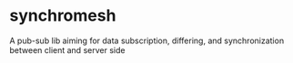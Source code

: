 # synchromesh
A pub-sub lib aiming for data subscription, differing, and synchronization between client and server side
